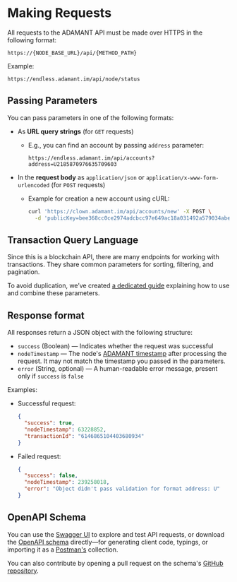 # Making Requests

All requests to the ADAMANT API must be made over HTTPS in the following format:

```url
https://{NODE_BASE_URL}/api/{METHOD_PATH}
```

Example:

```url
https://endless.adamant.im/api/node/status
```

## Passing Parameters

You can pass parameters in one of the following formats:

- As **URL query strings** (for `GET` requests)

  - E.g., you can find an account by passing `address` parameter:

    ```url
    https://endless.adamant.im/api/accounts?address=U2185870976635709603
    ```

- In the **request body** as `application/json` or `application/x-www-form-urlencoded` (for `POST` requests)

  - Example for creation a new account using cURL:

    ```sh
    curl 'https://clown.adamant.im/api/accounts/new' -X POST \
      -d 'publicKey=bee368cc0ce2974adcbcc97e649ac18a031492a579034abed5f77d667001d450'
    ```

## Transaction Query Language

Since this is a blockchain API, there are many endpoints for working with transactions. They share common parameters for sorting, filtering, and pagination.

To avoid duplication, we’ve created [a dedicated guide](./transactions-query-language.md) explaining how to use and combine these parameters.

## Response format

All responses return a JSON object with the following structure:

- `success` (Boolean) — Indicates whether the request was successful
- `nodeTimestamp` — The node's [ADAMANT timestamp](/#timestamps) after processing the request. It may not match the timestamp you passed in the parameters.
- `error` (String, optional) — A human-readable error message, present only if `success` is `false`

Examples:

- Successful request:

  ```json
  {
    "success": true,
    "nodeTimestamp": 63228852,
    "transactionId": "6146865104403680934"
  }
  ```

- Failed request:

  ```json
  {
    "success": false,
    "nodeTimestamp": 239258018,
    "error": "Object didn't pass validation for format address: U"
  }
  ```

## OpenAPI Schema

You can use the [Swagger UI](https://schema.adamant.im) to explore and test API requests, or download the [OpenAPI schema](https://schema.adamant.im/schema.json) directly—for generating client code, typings, or importing it as a [Postman's](https://www.postman.com/) collection.

You can also contribute by opening a pull request on the schema's [GitHub repository](https://github.com/adamant-im/adamant-schema).
